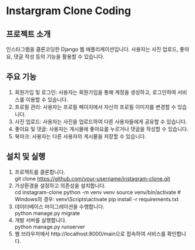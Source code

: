 # Instargram Clone Coding

## 프로젝트 소개
인스타그램을 클론코딩한 Django 웹 애플리케이션입니다. 사용자는 사진 업로드, 좋아요, 댓글 작성 등의 기능을 활용할 수 있습니다.

## 주요 기능
1. 회원가입 및 로그인: 사용자는 회원가입을 통해 계정을 생성하고, 로그인하여 서비스를 이용할 수 있습니다.
2. 프로필 관리: 사용자는 프로필 페이지에서 자신의 프로필 이미지를 변경할 수 있습니다.
3. 사진 업로드: 사용자는 사진을 업로드하여 다른 사용자들에게 공유할 수 있습니다.
4. 좋아요 및 댓글: 사용자는 게시물에 좋아요를 누르거나 댓글을 작성할 수 있습니다.
5. 북마크: 사용자는 다른 사용자의 게시물을 저장할 수 있습니다.

## 설치 및 실행
1. 프로젝트를 클론합니다. <br>
git clone https://github.com/your-username/instagram-clone.git
2. 가상환경을 설정하고 의존성을 설치합니다. <br>
cd instagram-clone
python -m venv venv
source venv/bin/activate  # Windows의 경우: venv\Scripts\activate
pip install -r requirements.txt
3. 데이터베이스 마이그레이션을 수행합니다. <br>
python manage.py migrate
4. 개발 서버를 실행합니다. <br>
python manage.py runserver
5. 웹 브라우저에서 http://localhost:8000/main으로 접속하여 서비스를 확인합니다.
